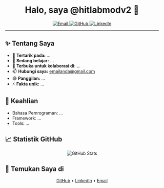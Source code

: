 <h1 align="center">Halo, saya @hitlabmodv2 👋</h1>

<p align="center">
  <a href="mailto:emailanda@gmail.com">
    <img src="https://img.shields.io/badge/Kontak%20Saya-Email-blue?style=for-the-badge&logo=gmail" alt="Email" />
  </a>
  <a href="https://github.com/hitlabmodv2">
    <img src="https://img.shields.io/badge/Ikuti%20Saya-GitHub-black?style=for-the-badge&logo=github" alt="GitHub" />
  </a>
  <a href="https://www.linkedin.com/in/username/">
    <img src="https://img.shields.io/badge/LinkedIn-Profile-blue?style=for-the-badge&logo=linkedin" alt="LinkedIn" />
  </a>
</p>

---

## ✨ Tentang Saya

- 👀 **Tertarik pada:** ...
- 🌱 **Sedang belajar:** ...
- 🤝 **Terbuka untuk kolaborasi di:** ...
- 📫 **Hubungi saya:** emailanda@gmail.com
- 😄 **Panggilan:** ...
- ⚡ **Fakta unik:** ...

## 🚀 Keahlian

- Bahasa Pemrograman: ...
- Framework: ...
- Tools: ...

## 📈 Statistik GitHub
<p align="center">
  <img src="https://github-readme-stats.vercel.app/api?username=hitlabmodv2&show_icons=true&theme=radical" alt="GitHub Stats" />
</p>

## 🔗 Temukan Saya di
<p align="center">
  <a href="https://github.com/hitlabmodv2">GitHub</a> •
  <a href="https://www.linkedin.com/in/username/">LinkedIn</a> •
  <a href="mailto:emailanda@gmail.com">Email</a>
</p>

<!---
hitlabmodv2/hitlabmodv2 is a ✨ special ✨ repository because its `README.md` (this file) appears on your GitHub profile.
You can click the Preview link to take a look at your changes.
--->
